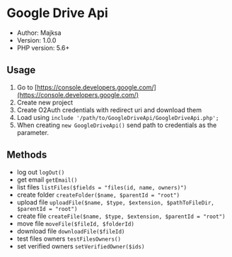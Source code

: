 # Google Drive Api

* Author: Majksa
* Version: 1.0.0
* PHP version: 5.6+

## Usage

1. Go to [https://console.developers.google.com/](https://console.developers.google.com/)
2. Create new project
3. Create O2Auth credentials with redirect uri and download them
4. Load using `include '/path/to/GoogleDriveApi/GoogleDriveApi.php';`
5. When creating `new GoogleDriveApi()` send path to credentials as the parameter.

## Methods

* log out `logOut()`
* get email `getEmail()`
* list files `listFiles($fields = "files(id, name, owners)")`
* create folder `createFolder($name, $parentId = "root")`
* upload file `uploadFile($name, $type, $extension, $pathToFileDir, $parentId = "root")`
* create file `createFile($name, $type, $extension, $parentId = "root")`
* move file `moveFile($fileId, $folderId)`
* download file `downloadFile($fileId)`
* test files owners `testFilesOwners()`
* set verified owners `setVerifiedOwner($ids)`
